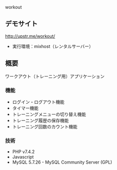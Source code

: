 workout

## デモサイト
http://upstr.me/workout/
- 実行環境：mixhost（レンタルサーバー）
## 概要
ワークアウト（トレーニング用）アプリケーション
### 機能
- ログイン・ログアウト機能
- タイマー機能
- トレーニングメニューの切り替え機能
- トレーニング履歴の保存機能
- トレーニング回数のカウント機能
### 技術
- PHP v7.4.2
- Javascript
- MySQL 5.7.26 - MySQL Community Server (GPL)